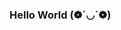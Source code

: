 ### Hello World (❁´◡`❁)

<!--
My name is Florence Mawusi Yawa Ofori and I am a software developer!

- 🔭 I’m currently working on an emotional intelligence training software for companies. 
- 🌱 I’m currently learning the MERN (MongoDB, Express, React, and Node.js) stack.
- 👯 I’m looking to collaborate on building a real estate company and developing an ecommerce platform for feminine hygiene products. 
- 🤔 I’m looking for help with getting an internship with an international company next semester. 

- 📫 How to reach me: florenceoforixyz@gmail.com
- 😄 Pronouns: ...
- ⚡ Fun fact: comedian in the making 🙃
-->
